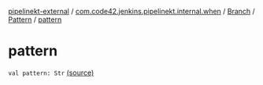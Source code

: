 [pipelinekt-external](../../../index.md) / [com.code42.jenkins.pipelinekt.internal.when](../../index.md) / [Branch](../index.md) / [Pattern](index.md) / [pattern](./pattern.md)

# pattern

`val pattern: Str` [(source)](https://github.com/code42/pipelinekt/tree/master/internal/src/main/kotlin/com/code42/jenkins/pipelinekt/internal/when/Branch.kt#L15)